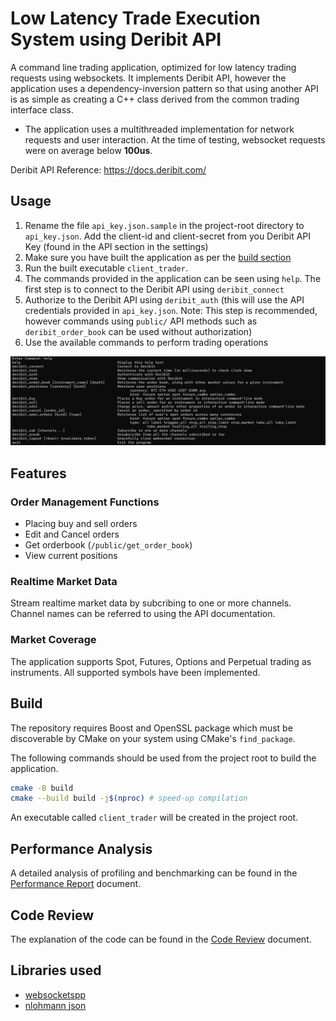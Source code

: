 # Low Latency Trade Execution System using Deribit API

A command line trading application, optimized for low latency trading requests using websockets. It implements Deribit API, however the application uses a dependency-inversion pattern so that using another API is as simple as creating a C++ class derived from the common trading interface class.

- The application uses a multithreaded implementation for network requests and user interaction. At the time of testing, websocket requests were on average below **100us**.

Deribit API Reference: https://docs.deribit.com/

## Usage

1. Rename the file `api_key.json.sample` in the project-root directory to `api_key.json`. Add the client-id and client-secret from you Deribit API Key (found in the API section in the settings)
2. Make sure you have built the application as per the [build section](#build)
3. Run the built executable `client_trader`.
4. The commands provided in the application can be seen using `help`. The first step is to connect to the Deribit API using `deribit_connect`
5. Authorize to the Deribit API using `deribit_auth` (this will use the API credentials provided in `api_key.json`. Note: This step is recommended, however commands using `public/` API methods such as `deribit_order_book` can be used without authorization)
6. Use the available commands to perform trading operations

![Pasted image 20250123224943.png](./_assets/Pasted%20image%2020250123224943.png)

## Features

### Order Management Functions
- Placing buy and sell orders
- Edit and Cancel orders
- Get orderbook (`/public/get_order_book`)
- View current positions

### Realtime Market Data

Stream realtime market data by subcribing to one or more channels. Channel names can be referred to using the API documentation.

### Market Coverage
The application supports Spot, Futures, Options and Perpetual trading as instruments. All supported symbols have been implemented.

## Build

The repository requires Boost and OpenSSL package which must be discoverable by CMake on your system using CMake's `find_package`.

The following commands should be used from the project root to build the application.
```sh
cmake -B build
cmake --build build -j$(nproc) # speed-up compilation
```

An executable called `client_trader` will be created in the project root.

## Performance Analysis
A detailed analysis of profiling and benchmarking can be found in the [Performance Report](./Performance%20Report.md) document.

## Code Review
The explanation of the code can be found in the [Code Review](./Code%20Review.md) document.

## Libraries used

* [websocketspp](https://github.com/zaphoyd/websocketpp)
* [nlohmann json](https://github.com/nlohmann/json)
